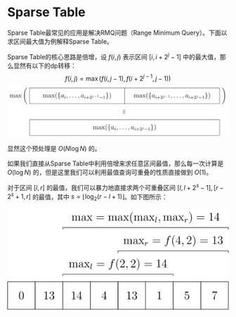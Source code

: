 # Sparse Table

Sparse Table最常见的应用是解决RMQ问题（Range Minimum Query）。下面以求区间最大值为例解释Sparse Table。

Sparse Table的核心思路是倍增，设 $f(i,j)$ 表示区间 $[i,i+2^j-1]$ 中的最大值，那么显然有以下的dp转移：
$$
f(i,j) = \max(f(i,j-1), f(i+2^{j-1},j-1))
$$
![img](main.assets/st-preprocess-lift.svg)

显然这个预处理是 $O(N\log N)$ 的。

如果我们直接从Sparse Table中利用倍增来求任意区间最值，那么每一次计算是 $O(\log N)$ 的，但是这里我们可以利用最值查询可重叠的性质直接做到 $O(1)$。

对于区间 $[l,r]$ 的最值，我们可以暴力地直接求两个可重叠区间 $[l,l+2^s-1],[r-2^s+1,r]$ 的最值，其中 $s=\lfloor \log_2(r-l+1) \rfloor$。如下图所示：

![ST 表的查询过程](main.assets/st-query.svg)